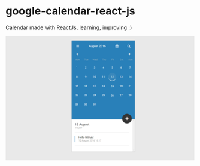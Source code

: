 # google-calendar-react-js
Calendar made with ReactJs, learning, improving :)

![Screenshot](screenshot.png)
